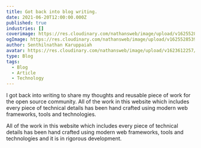 ```yaml
---
title: Got back into blog writing.
date: 2021-06-20T12:00:00.000Z
published: true
industries: []
coverimage: https://res.cloudinary.com/nathansweb/image/upload/v1625528539/bird-01.jpg
ogImage: https://res.cloudinary.com/nathansweb/image/upload/v1625528539/bird-01.jpg
author: Senthilnathan Karuppaiah
avatar: https://res.cloudinary.com/nathansweb/image/upload/v1623612257/profile/sk_profile_sq.png
type: Blog
tags:
  - Blog
  - Article
  - Technology
---
```


I got back into writing to share my thoughts and reusable piece of work for the open source community. All of the work in this website which includes every piece of technical details has been hand crafted using modern web frameworks, tools and technologies.
<!--more-->

All of the work in this website which includes every piece of technical details has been hand crafted using modern web frameworks, tools and technologies and it is in rigorous development. 



